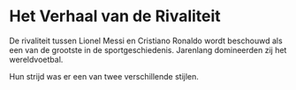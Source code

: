 # Het Verhaal van de Rivaliteit

De rivaliteit tussen Lionel Messi en Cristiano Ronaldo wordt beschouwd als een van de grootste in de sportgeschiedenis. Jarenlang domineerden zij het wereldvoetbal.

Hun strijd was er een van twee verschillende stijlen.